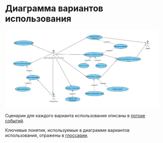 # Диаграмма вариантов использования
 ![Диаграмма вариантов использования](../../../Images/System%20Design/Use%20Case.PNG)
  
  Сценарии для каждого варианта использования описаны в [потоке событий](../Use%20Case/Flow%20of%20Events.md).
  
  Ключевые понятия, используемые в диаграмме вариантов использования, отражены в [глоссарии](../Use%20Case/Glossarium.md).